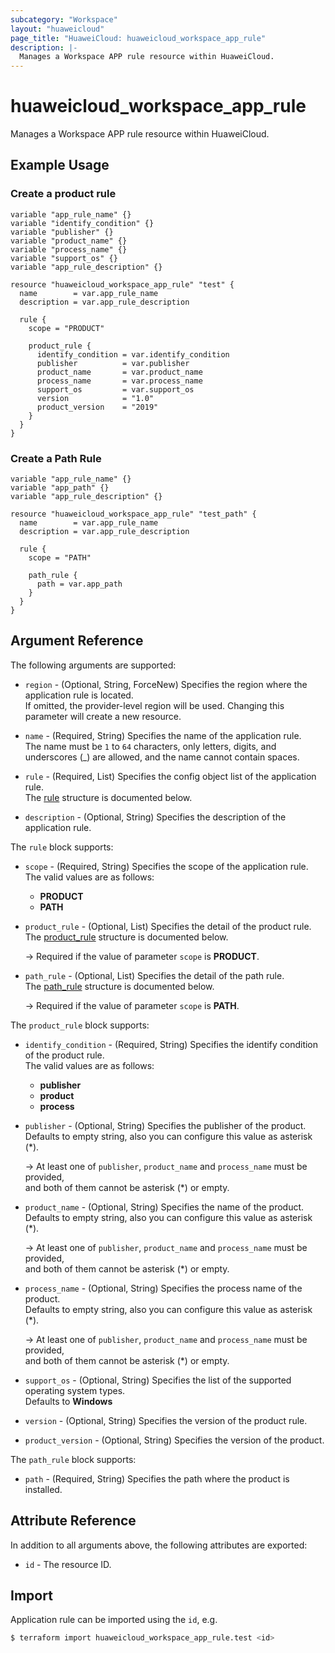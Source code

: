 ```yaml
---
subcategory: "Workspace"
layout: "huaweicloud"
page_title: "HuaweiCloud: huaweicloud_workspace_app_rule"
description: |-
  Manages a Workspace APP rule resource within HuaweiCloud.
---
```


# huaweicloud_workspace_app_rule

Manages a Workspace APP rule resource within HuaweiCloud.

## Example Usage

### Create a product rule

```hcl
variable "app_rule_name" {}
variable "identify_condition" {}
variable "publisher" {}
variable "product_name" {}
variable "process_name" {}
variable "support_os" {}
variable "app_rule_description" {}

resource "huaweicloud_workspace_app_rule" "test" {
  name        = var.app_rule_name
  description = var.app_rule_description

  rule {
    scope = "PRODUCT"

    product_rule {
      identify_condition = var.identify_condition
      publisher          = var.publisher
      product_name       = var.product_name
      process_name       = var.process_name
      support_os         = var.support_os
      version            = "1.0"
      product_version    = "2019"
    }
  }
}
```

### Create a Path Rule

```hcl
variable "app_rule_name" {}
variable "app_path" {}
variable "app_rule_description" {}

resource "huaweicloud_workspace_app_rule" "test_path" {
  name        = var.app_rule_name
  description = var.app_rule_description

  rule {
    scope = "PATH"

    path_rule {
      path = var.app_path
    }
  }
}
```

## Argument Reference

The following arguments are supported:

* `region` - (Optional, String, ForceNew) Specifies the region where the application rule is located.  
  If omitted, the provider-level region will be used.
  Changing this parameter will create a new resource.

* `name` - (Required, String) Specifies the name of the application rule.  
  The name must be `1` to `64` characters, only letters, digits, and underscores (_) are allowed, and the name
  cannot contain spaces.

* `rule` - (Required, List) Specifies the config object list of the application rule.  
  The [rule](#workspace_app_rule_config) structure is documented below.

* `description` - (Optional, String) Specifies the description of the application rule.

<a name="workspace_app_rule_config"></a>
The `rule` block supports:

* `scope` - (Required, String) Specifies the scope of the application rule.  
  The valid values are as follows:
  + **PRODUCT**
  + **PATH**

* `product_rule` - (Optional, List) Specifies the detail of the product rule.  
  The [product_rule](#workspace_app_product_rule_config) structure is documented below.

  -> Required if the value of parameter `scope` is **PRODUCT**.

* `path_rule` - (Optional, List) Specifies the detail of the path rule.  
  The [path_rule](#workspace_app_path_rule_config) structure is documented below.

  -> Required if the value of parameter `scope` is **PATH**.

<a name="workspace_app_product_rule_config"></a>
The `product_rule` block supports:

* `identify_condition` - (Required, String) Specifies the identify condition of the product rule.  
  The valid values are as follows:
  + **publisher**
  + **product**
  + **process**

* `publisher` - (Optional, String) Specifies the publisher of the product.  
  Defaults to empty string, also you can configure this value as asterisk (*).

  -> At least one of `publisher`, `product_name` and `process_name` must be provided,  
  and both of them cannot be asterisk (*) or empty.

* `product_name` - (Optional, String) Specifies the name of the product.  
  Defaults to empty string, also you can configure this value as asterisk (*).

  -> At least one of `publisher`, `product_name` and `process_name` must be provided,  
  and both of them cannot be asterisk (*) or empty.

* `process_name` - (Optional, String) Specifies the process name of the product.  
  Defaults to empty string, also you can configure this value as asterisk (*).

  -> At least one of `publisher`, `product_name` and `process_name` must be provided,  
  and both of them cannot be asterisk (*) or empty.

* `support_os` - (Optional, String) Specifies the list of the supported operating system types.  
  Defaults to **Windows**

* `version` - (Optional, String) Specifies the version of the product rule.

* `product_version` - (Optional, String) Specifies the version of the product.

<a name="workspace_app_path_rule_config"></a>
The `path_rule` block supports:

* `path` - (Required, String) Specifies the path where the product is installed.

## Attribute Reference

In addition to all arguments above, the following attributes are exported:

* `id` - The resource ID.

## Import

Application rule can be imported using the `id`, e.g.

```bash
$ terraform import huaweicloud_workspace_app_rule.test <id>
```
